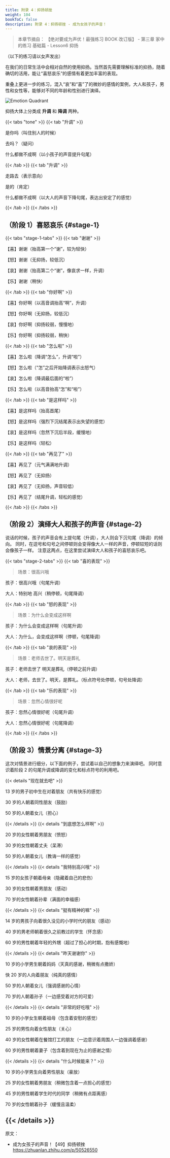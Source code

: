 ```yaml
---
title: 附录 4：抑扬顿挫
weight: 104
bookToC: false
description: 附录 4：抑扬顿挫 - 成为女孩子的声音！
---
```


> 本章节摘自： 【绝对要成为声优！最强练习 BOOK 改订版】 - 第三章 家中的练习 基础篇 - Lesson6 抑扬

（以下的练习请以女声发出）

在我们的日常生活中会相对自然的使用抑扬。当然首先需要理解标准的抑扬，随着确切的活用，能让“喜怒哀乐”的感情有着更加丰富的表现。

重叠上更进一步的练习，混入“哀”和“喜”了的微妙的感情的案例，大人和孩子，男性和女性等，能够对不同的年龄和性别进行演绎。

![Emotion Quadrant](emotion-quadrant.jpg)

抑扬大体上分类成 **升调** 和 **降调** 两种。

{{< tabs "tone" >}}
{{< tab "升调" >}}

是你吗（叫住别人的时候）

去吗？（疑问）

什么都做不成啊（以小孩子的声音提升句尾）

{{< /tab >}}
{{< tab "升调" >}}

走路去（表示意向）

是的（肯定）

什么都做不成啊（以大人的声音下降句尾，表达出安定了的感觉）

{{< /tab >}}
{{< /tabs >}}

## （阶段 1）喜怒哀乐 {#stage-1}

{{< tabs "stage-1-tabs" >}}
{{< tab "谢谢" >}}

【喜】谢谢（抬高第一个“谢”，较为轻快）

【怒】谢谢（无抑扬，较低沉）

【哀】谢谢（抬高第二个“谢”，像哀求一样，升调）

【乐】谢谢（稍快）

{{< /tab >}}
{{< tab "你好啊" >}}

【喜】你好啊（以高音调抬高“啊”，升调）

【怒】你好啊（无抑扬，较低沉）

【哀】你好啊（抑扬较弱，慢慢地）

【乐】你好啊（抑扬较弱，稍快）

{{< /tab >}}
{{< tab "怎么啦" >}}

【喜】怎么啦（降调“怎么”，升调“啦”）

【怒】怎么啦（“怎”之后开始降调表示出怒气）

【哀】怎么啦（降调最后面的“啦”）

【乐】怎么啦（以高音抬高“怎”和“啦”）

{{< /tab >}}
{{< tab "是这样吗" >}}

【喜】是这样吗（抬高首尾）

【怒】是这样吗（强烈下沉结尾表示出失望的感觉）

【哀】是这样吗（忽然下沉后半段，缓慢地）

【乐】是这样吗（轻松）

{{< /tab >}}
{{< tab "再见了" >}}

【喜】再见了（元气满满地升调）

【怒】再见了（无抑扬）

【哀】再见了（无抑扬，声音较低）

【乐】再见了（结尾升调，轻松的感觉）

{{< /tab >}}
{{< /tabs >}}

## （阶段 2）演绎大人和孩子的声音 {#stage-2}

说话的时候，孩子的声音会有上提句尾（升调），大人则会下沉句尾（降调）的倾向。
同时，在逗号和句号之间停顿则会变得像大人一样的声音，停顿较短的话则会像孩子一样。
注意这两点，在这里尝试演绎大人和孩子的喜怒哀乐吧。

{{< tabs "stage-2-tabs" >}}
{{< tab "喜的表现" >}}

> 场景：很高兴哦

孩子：很高兴哦（句尾升调）

大人：特别地 高兴（稍停顿，句尾降调）

{{< /tab >}}
{{< tab "怒的表现" >}}

> 场景：为什么会变成这样啊

孩子：为什么会变成这样啊（句尾升调）

大人：为什么，会变成这样啊（停顿，句尾降调）

{{< /tab >}}
{{< tab "哀的表现" >}}

> 场景：老师去世了。明天是葬礼

孩子：老师去世了 明天是葬礼（停顿之前升调）

大人：老师，去世了。明天，是葬礼。（标点符号处停顿，句号处降调）

{{< /tab >}}
{{< tab "乐的表现" >}}

> 场景：忽然心情很好呢

孩子：忽然心情很好呢（句尾升调）

大人：忽然心情很好呢（句尾降调）

{{< /tab >}}
{{< /tabs >}}

## （阶段 3）情景分离 {#stage-3}

这次对情景进行细分，以下面的例子，尝试着以自己的想象力来演绎吧。
同时意识着阶段 2 的句尾升调或降调的变化和标点符号的利用吧。

{{< details "现在就去吧" >}}

13 岁的男子初中生在对着朋友（共有快乐的感觉）

30 岁的人朝着同性朋友（鼓励）

50 岁的人朝着女儿（担心）

{{< /details >}}
{{< details "到底想怎么样啊" >}}

20 岁的女性朝着男朋友（愤怒）

30 岁的女性朝着丈夫（呆滞）

50 岁的人朝着女儿（教诲一样的感觉）

{{< /details >}}
{{< details "我特别高兴哦" >}}

15 岁的女孩子朝着母亲（隐藏着自己的悲伤）

30 岁的女性朝着男朋友（感动）

70 岁的女性朝着孙辈（满面的幸福感）

{{< /details >}}
{{< details "挺有精神的嘛" >}}

14 岁的男孩子向着很久没见的小学时代的朋友（感动）

40 岁的男老师朝着很久之前教过的学生（怀念感）

60 岁的男性朝着年轻的外甥（超过了担心的时期，抱有感慨地）

{{< /details >}}
{{< details "昨天谢谢你" >}}

10 岁的小学男生朝着妈妈（天真的感谢，稍微有点撒娇）

快 20 岁的人向着朋友（纯真的感情）

50 岁的人朝着女儿（强调感谢的心情）

70 岁的人朝着孙子（一边感受着对方的可爱）

{{< /details >}}
{{< details "非常的好吃哦" >}}

10 岁的小学女生朝着祖母（包含着安慰的感觉）

25 岁的男性向着女性朋友（关心）

40 岁的女性朝着在餐馆打工的朋友（一边意识着周围人一边强调着感谢）

60 岁的男性朝着妻子（包含着到现在为止的感谢之情）

{{< /details >}}
{{< details "什么时候能来？" >}}

10 岁的小学男生向着男性朋友（豪放）

25 岁的女性朝着男朋友（稍微包含着一点担心的感觉）

45 岁的男性朝着学生时代的同学（稍微有点距离感）

70 岁的女性朝着孙子（缓慢且温柔）

## {{< /details >}}

原文：

- 成为女孩子的声音！【49】抑扬顿挫\
  <https://zhuanlan.zhihu.com/p/50526550>
